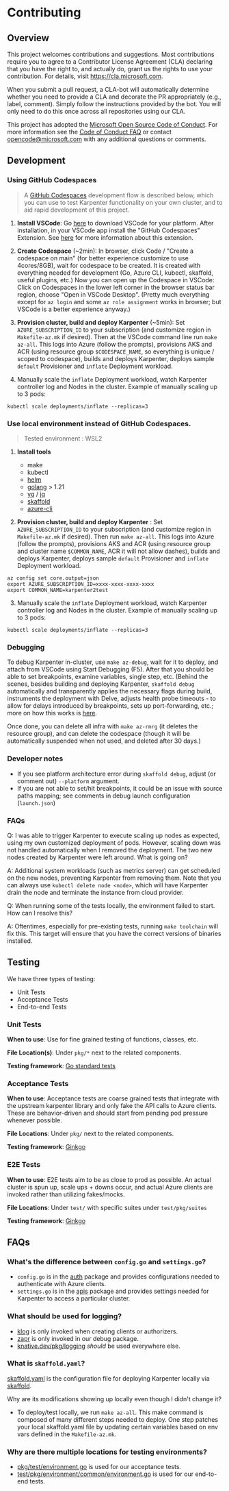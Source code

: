 # Contributing

## Overview
This project welcomes contributions and suggestions. Most contributions require you to agree to a Contributor License Agreement (CLA) declaring that you have the right to, and actually do, grant us the rights to use your contribution. For details, visit https://cla.microsoft.com.

When you submit a pull request, a CLA-bot will automatically determine whether you need to provide a CLA and decorate the PR appropriately (e.g., label, comment). Simply follow the instructions provided by the bot. You will only need to do this once across all repositories using our CLA.

This project has adopted the [Microsoft Open Source Code of Conduct](https://opensource.microsoft.com/codeofconduct/). For more information see the [Code of Conduct FAQ](https://opensource.microsoft.com/codeofconduct/faq/) or contact [opencode@microsoft.com](mailto:opencode@microsoft.com) with any additional questions or comments.

## Development

### Using GitHub Codespaces
> A [GitHub Codespaces]((https://github.com/features/codespaces)) development flow is described below, which you can use to test Karpenter functionality on your own cluster, and to aid rapid development of this project. 

1. **Install VSCode**: Go [here](https://code.visualstudio.com/download) to download VSCode for your platform. After installation, in your VSCode app install the "GitHub Codespaces" Extension. See [here](https://code.visualstudio.com/docs/remote/codespaces) for more information about this extension.

2. **Create Codespace** (~2min): In browser, click Code / "Create a codespace on main" (for better experience customize to use 4cores/8GB), wait for codespace to be created. It is created with everything needed for development (Go, Azure CLI, kubectl, skaffold, useful plugins, etc.) Now you can open up the Codespace in VSCode: Click on Codespaces in the lower left corner in the browser status bar region, choose "Open in VSCode Desktop". (Pretty much everything except for `az login` and some `az role assignment` works in browser; but VSCode is a better experience anyway.)

3. **Provision cluster, build and deploy Karpenter** (~5min): Set `AZURE_SUBSCRIPTION_ID` to your subscription (and customize region in `Makefile-az.mk` if desired). Then at the VSCode command line run `make az-all`. This logs into Azure (follow the prompts), provisions AKS and ACR (using resource group `$CODESPACE_NAME`, so everything is unique / scoped to codespace), builds and deploys Karpenter, deploys sample `default` Provisioner and `inflate` Deployment workload.

4. Manually scale the `inflate` Deployment workload, watch Karpenter controller log and Nodes in the cluster. Example of manually scaling up to 3 pods:
```
kubectl scale deployments/inflate --replicas=3
```

### Use local environment instead of GitHub Codespaces. 
> Tested environment : WSL2

1. **Install tools**
   * make
   * kubectl
   * [helm](https://github.com/helm/helm/releases)
   * [golang](https://go.dev/dl/) > 1.21
   * [yq](https://github.com/mikefarah/yq/releases) / [jq](https://github.com/jqlang/jq/releases)
   * [skaffold](https://skaffold.dev/docs/install/#standalone-binary)
   * [azure-cli](https://learn.microsoft.com/en-us/cli/azure/install-azure-cli)

2. **Provision cluster, build and deploy Karpenter** : Set `AZURE_SUBSCRIPTION_ID` to your subscription (and customize region in `Makefile-az.mk` if desired). Then run `make az-all`. This logs into Azure (follow the prompts), provisions AKS and ACR (using resource group and cluster name `$COMMON_NAME`, ACR it will not allow dashes), builds and deploys Karpenter, deploys sample `default` Provisioner and `inflate` Deployment workload.
```
az config set core.output=json
export AZURE_SUBSCRIPTION_ID=xxxx-xxxx-xxxx-xxxx
export COMMON_NAME=karpenter2test
```

3. Manually scale the `inflate` Deployment workload, watch Karpenter controller log and Nodes in the cluster. Example of manually scaling up to 3 pods:
```
kubectl scale deployments/inflate --replicas=3
```

### Debugging
To debug Karpenter in-cluster, use `make az-debug`, wait for it to deploy, and attach from VSCode using Start Debugging (F5). After that you should be able to set breakpoints, examine variables, single step, etc. (Behind the scenes, besides building and deploying Karpenter, `skaffold debug` automatically and transparently applies the necessary flags during build, instruments the deployment with Delve, adjusts health probe timeouts - to allow for delays introduced by breakpoints, sets up port-forwarding, etc.; more on how this works is [here](https://skaffold.dev/docs/workflows/debug/).

Once done, you can delete all infra with `make az-rmrg` (it deletes the resource group), and can delete the codespace (though it will be automatically suspended when not used, and deleted after 30 days.)

### Developer notes
- If you see platform architecture error during `skaffold debug`, adjust (or comment out) `--platform` argument.
- If you are not able to set/hit breakpoints, it could be an issue with source paths mapping; see comments in debug launch configuration (`launch.json`)

### FAQs
Q: I was able to trigger Karpenter to execute scaling up nodes as expected, using my own customized deployment of pods. However, scaling down was not handled automatically when I removed the deployment. The two new nodes created by Karpenter were left around. What is going on?

A: Additional system workloads (such as metrics server) can get scheduled on the new nodes, preventing Karpenter from removing them. Note that you can always use `kubectl delete node <node>`, which will have Karpenter drain the node and terminate the instance from cloud provider.

Q: When running some of the tests locally, the environment failed to start. How can I resolve this?

A: Oftentimes, especially for pre-existing tests, running `make toolchain` will fix this. This target will ensure that you have the correct versions of binaries installed.

## Testing
We have three types of testing:
* Unit Tests
* Acceptance Tests
* End-to-end Tests

### Unit Tests
**When to use**: Use for fine grained testing of functions, classes, etc.  

**File Location(s)**: Under `pkg/*` next to the related components.   

**Testing framework**: [Go standard tests](https://pkg.go.dev/testing) 

### Acceptance Tests
**When to use**: Acceptance tests are coarse grained tests that integrate with the upstream karpenter library and only fake the API calls to Azure clients. These are behavior-driven and should start from pending pod pressure whenever possible.

**File Locations**: Under `pkg/` next to the related components.   

**Testing framework**: [Ginkgo](https://pkg.go.dev/github.com/onsi/ginkgo)

### E2E Tests
**When to use**: E2E tests aim to be as close to prod as possible. An actual cluster is spun up, scale ups + downs occur, and actual Azure clients are invoked rather than utilizing fakes/mocks.

**File Locations**: Under `test/` with specific suites under `test/pkg/suites`  

**Testing framework**: [Ginkgo](https://pkg.go.dev/github.com/onsi/ginkgo)

## FAQs
### What's the difference between `config.go` and `settings.go`?
* `config.go` is in the [auth](https://github.com/Azure/karpenter/blob/main/pkg/auth/config.go) package and provides configurations needed to authenticate with Azure clients. 
* `settings.go` is in the [apis](https://github.com/Azure/karpenter/blob/main/pkg/apis/settings/settings.go) package and provides settings needed for Karpenter to access a particular cluster.
### What should be used for logging?
* [klog](https://github.com/search?q=repo%3AAzure%2Fkarpenter%20klog&type=code) is only invoked when creating clients or authorizers.
* [zapr](https://github.com/search?q=repo%3AAzure%2Fkarpenter%20zap&type=code) is only invoked in our debug package.
* [knative.dev/pkg/logging](https://pkg.go.dev/knative.dev/pkg/logging) _should_ be used everywhere else.

### What is `skaffold.yaml`?
[skaffold.yaml](https://github.com/Azure/karpenter/blob/main/skaffold.yaml) is the configuration file for deploying Karpenter locally via [skaffold](https://skaffold.dev/docs/).

Why are its modifications showing up locally even though I didn't change it? 
  * To deploy/test locally, we run `make az-all`. This make command is composed of many different steps needed to deploy. One step patches your local skaffold.yaml file by updating certain variables based on env vars defined in the `Makefile-az.mk`. 

### Why are there multiple locations for testing environments?
* [pkg/test/environment.go](https://github.com/Azure/karpenter/blob/main/pkg/test/environment.go) is used for our acceptance tests.
* [test/pkg/environment/common/environment.go](https://github.com/Azure/karpenter/blob/main/test/pkg/environment/common/environment.go) is used for our end-to-end tests.

